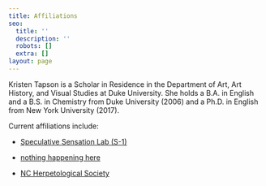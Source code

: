 ```yaml
---
title: Affiliations
seo:
  title: ''
  description: ''
  robots: []
  extra: []
layout: page
---
```

Kristen Tapson is a Scholar in Residence in the Department of Art, Art History, and Visual Studies at Duke University. She holds a B.A. in English and a B.S. in Chemistry from Duke University (2006) and a Ph.D. in English from New York University (2017).

Current affiliations include:

*   [Speculative Sensation Lab (S-1)](s-1lab.org)

<!---->

*   [nothing happening here](https://nothinghappeninghere.work/)

<!---->

*   [NC Herpetological Society](https://ncherps.org/)
